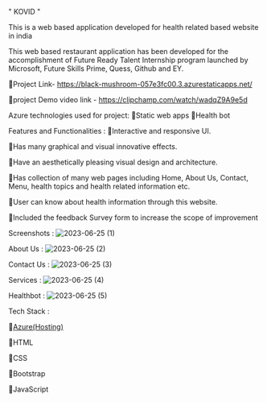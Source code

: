 " KOVID "

This is a web based application developed for health related based website in  india

This web based restaurant application has been developed for the accomplishment of Future Ready Talent Internship program launched by Microsoft, Future Skills Prime, Quess, Github and EY.

Project Link- https://black-mushroom-057e3fc00.3.azurestaticapps.net/

project Demo video link - https://clipchamp.com/watch/wadqZ9A9e5d

Azure technologies used for project:
Static web apps
Health bot

Features and Functionalities :
Interactive and responsive UI.

Has many graphical and visual innovative effects.

Have an aesthetically pleasing visual design and architecture.

Has collection of many web pages including Home, About Us, Contact, Menu, health topics and health related information etc.

User can know about health information through this website.

Included the feedback Survey form to increase the scope of improvement 

 Screenshots :
![2023-06-25 (1)](https://github.com/yaswanth3125/project20/assets/124771390/af5e8f41-ce3c-4ab9-96d8-bcc9594bc8fd)




About Us :
![2023-06-25 (2)](https://github.com/yaswanth3125/project20/assets/124771390/9d7cbb4f-a6f6-4ed4-822f-b9948f7e7ea0)



Contact Us :
![2023-06-25 (3)](https://github.com/yaswanth3125/project20/assets/124771390/5fc2ba14-e735-44d7-bb9f-8cc6d415fe1c)





Services :
![2023-06-25 (4)](https://github.com/yaswanth3125/project20/assets/124771390/d30e24b9-0640-48e1-81e7-9561480799a5)

Healthbot :
![2023-06-25 (5)](https://github.com/yaswanth3125/project20/assets/124771390/07871591-e349-4d17-b038-06aa6fa7fc53)

Tech Stack  :

[Azure(Hosting)](https://azure.microsoft.com/en-in/features/azure-portal/)

HTML

CSS

Bootstrap

JavaScript

